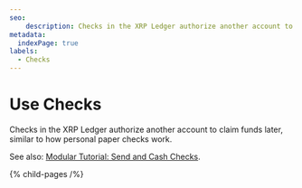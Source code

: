 ```yaml
---
seo:
    description: Checks in the XRP Ledger authorize another account to claim funds later, similar to how personal paper checks work.
metadata:
  indexPage: true
labels:
  - Checks
---
```

# Use Checks

Checks in the XRP Ledger authorize another account to claim funds later, similar to how personal paper checks work.

See also: [Modular Tutorial: Send and Cash Checks](../../../javascript/send-payments/send-and-cash-checks.md).

{% child-pages /%}
